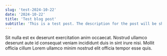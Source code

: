 ```yaml
---
slug: 'test-2024-10-22'
date: '2024-10-22'
title: 'Test blog post'
subtitle: 'This is a test post. The description for the post will be shown here. This is a test post. The description for the post will be shown here. This is a test post. The description for the post will be shown here. This is a test post. The description for the post will be shown here.'
---
```


Sit nulla est ex deserunt exercitation anim occaecat. Nostrud ullamco deserunt aute id consequat veniam incididunt duis in sint irure nisi. Mollit officia cillum Lorem ullamco minim nostrud elit officia tempor esse quis.
